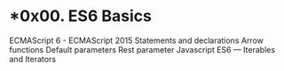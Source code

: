 *0x00. ES6 Basics
==================
ECMAScript 6 - ECMAScript 2015
Statements and declarations
Arrow functions
Default parameters
Rest parameter
Javascript ES6 — Iterables and Iterators
